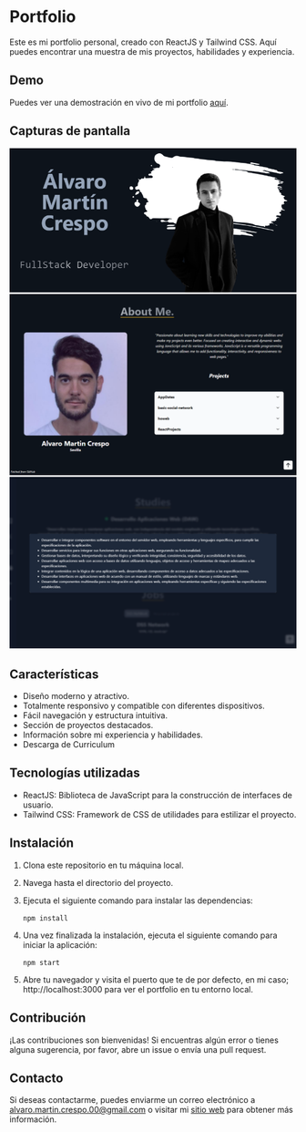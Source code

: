 # Portfolio

Este es mi portfolio personal, creado con ReactJS y Tailwind CSS. Aquí puedes encontrar una muestra de mis proyectos, habilidades y experiencia.

## Demo

Puedes ver una demostración en vivo de mi portfolio [aquí](https://alvarodev.vercel.app/).

## Capturas de pantalla

![Captura de pantalla 1](public/img/screenshots/cap1.png)
![Captura de pantalla 2](public/img/screenshots/cap2.png)
![Captura de pantalla 2](public/img/screenshots/cap3.png)

## Características

- Diseño moderno y atractivo.
- Totalmente responsivo y compatible con diferentes dispositivos.
- Fácil navegación y estructura intuitiva.
- Sección de proyectos destacados.
- Información sobre mi experiencia y habilidades.
- Descarga de Curriculum

## Tecnologías utilizadas

- ReactJS: Biblioteca de JavaScript para la construcción de interfaces de usuario.
- Tailwind CSS: Framework de CSS de utilidades para estilizar el proyecto.

## Instalación

1. Clona este repositorio en tu máquina local.
2. Navega hasta el directorio del proyecto.
3. Ejecuta el siguiente comando para instalar las dependencias:

   ```shell
   npm install 
   ```
4. Una vez finalizada la instalación, ejecuta el siguiente comando para iniciar la aplicación:
     ```shell
   npm start
   ```
5. Abre tu navegador y visita el puerto que te de por defecto, en mi caso; http://localhost:3000 para ver el portfolio en tu entorno local.

## Contribución
¡Las contribuciones son bienvenidas! Si encuentras algún error o tienes alguna sugerencia, por favor, abre un issue o envía una pull request.

## Contacto
Si deseas contactarme, puedes enviarme un correo electrónico a alvaro.martin.crespo.00@gmail.com o visitar mi [sitio web](https://alvarodev.vercel.app/) para obtener más información.

